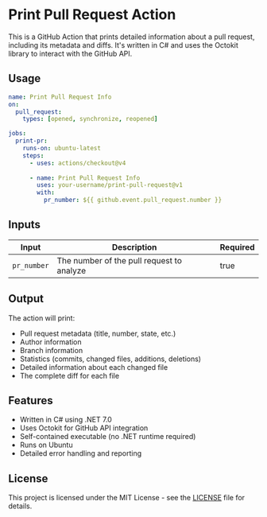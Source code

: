 # Print Pull Request Action

This is a GitHub Action that prints detailed information about a pull request, including its metadata and diffs. It's written in C# and uses the Octokit library to interact with the GitHub API.

## Usage

```yaml
name: Print Pull Request Info
on:
  pull_request:
    types: [opened, synchronize, reopened]

jobs:
  print-pr:
    runs-on: ubuntu-latest
    steps:
      - uses: actions/checkout@v4
      
      - name: Print Pull Request Info
        uses: your-username/print-pull-request@v1
        with:
          pr_number: ${{ github.event.pull_request.number }}
```

## Inputs

| Input | Description | Required |
|-------|-------------|----------|
| `pr_number` | The number of the pull request to analyze | true |

## Output

The action will print:
- Pull request metadata (title, number, state, etc.)
- Author information
- Branch information
- Statistics (commits, changed files, additions, deletions)
- Detailed information about each changed file
- The complete diff for each file

## Features

- Written in C# using .NET 7.0
- Uses Octokit for GitHub API integration
- Self-contained executable (no .NET runtime required)
- Runs on Ubuntu
- Detailed error handling and reporting

## License

This project is licensed under the MIT License - see the [LICENSE](LICENSE) file for details. 